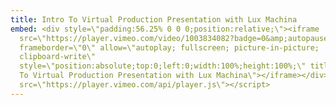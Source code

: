 ```yaml
---
title: Intro To Virtual Production Presentation with Lux Machina
embed: <div style=\"padding:56.25% 0 0 0;position:relative;\"><iframe
  src=\"https://player.vimeo.com/video/1003834082?badge=0&amp;autopause=0&amp;player_id=0&amp;app_id=58479\"
  frameborder=\"0\" allow=\"autoplay; fullscreen; picture-in-picture;
  clipboard-write\"
  style=\"position:absolute;top:0;left:0;width:100%;height:100%;\" title=\"Intro
  To Virtual Production Presentation with Lux Machina\"></iframe></div><script
  src=\"https://player.vimeo.com/api/player.js\"></script>
---
```

